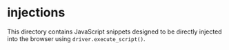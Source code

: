 # injections

This directory contains JavaScript snippets designed to be directly injected into the browser using `driver.execute_script()`.